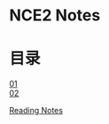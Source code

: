 # **NCE2 Notes**  
# **目录**  
[01](https://github.com/moodHappy/HelloWorld/blob/master/NCE%20notes%20md%2F01.md)  
[02](https://github.com/moodHappy/HelloWorld/blob/master/NCE%20notes%20md%2F02.md)  

[Reading Notes](https://github.com/moodHappy/HelloWorld/blob/master/Reading%20notes.md)  


